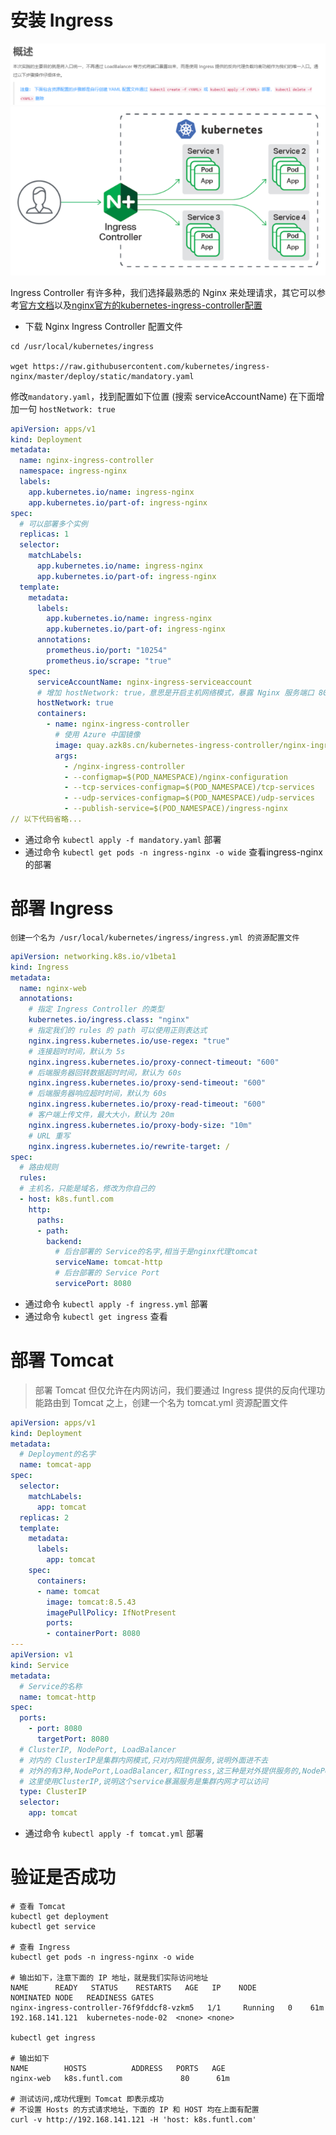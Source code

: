 # 安装 Ingress

![](pics/Ingress01.png)
![](pics/NGINX-Ingress-Controller-4-services-640x342.png)

Ingress Controller 有许多种，我们选择最熟悉的 Nginx 来处理请求，其它可以参考[官方文档](https://kubernetes.io/docs/concepts/services-networking/ingress-controllers/#using-multiple-ingress-controllers)以及[nginx官方的kubernetes-ingress-controller配置](https://www.nginx.com/products/nginx/kubernetes-ingress-controller)

- 下载 Nginx Ingress Controller 配置文件

```shell script
cd /usr/local/kubernetes/ingress

wget https://raw.githubusercontent.com/kubernetes/ingress-nginx/master/deploy/static/mandatory.yaml
```

修改`mandatory.yaml`，找到配置如下位置 (搜索 serviceAccountName) 在下面增加一句 `hostNetwork: true`

```yaml
apiVersion: apps/v1
kind: Deployment
metadata:
  name: nginx-ingress-controller
  namespace: ingress-nginx
  labels:
    app.kubernetes.io/name: ingress-nginx
    app.kubernetes.io/part-of: ingress-nginx
spec:
  # 可以部署多个实例
  replicas: 1
  selector:
    matchLabels:
      app.kubernetes.io/name: ingress-nginx
      app.kubernetes.io/part-of: ingress-nginx
  template:
    metadata:
      labels:
        app.kubernetes.io/name: ingress-nginx
        app.kubernetes.io/part-of: ingress-nginx
      annotations:
        prometheus.io/port: "10254"
        prometheus.io/scrape: "true"
    spec:
      serviceAccountName: nginx-ingress-serviceaccount
      # 增加 hostNetwork: true，意思是开启主机网络模式，暴露 Nginx 服务端口 80
      hostNetwork: true
      containers:
        - name: nginx-ingress-controller
          # 使用 Azure 中国镜像
          image: quay.azk8s.cn/kubernetes-ingress-controller/nginx-ingress-controller:0.24.1
          args:
            - /nginx-ingress-controller
            - --configmap=$(POD_NAMESPACE)/nginx-configuration
            - --tcp-services-configmap=$(POD_NAMESPACE)/tcp-services
            - --udp-services-configmap=$(POD_NAMESPACE)/udp-services
            - --publish-service=$(POD_NAMESPACE)/ingress-nginx
// 以下代码省略...
```

- 通过命令 `kubectl apply -f mandatory.yaml` 部署
- 通过命令 `kubectl get pods -n ingress-nginx -o wide` 查看ingress-nginx的部署

# 部署 Ingress

    创建一个名为 /usr/local/kubernetes/ingress/ingress.yml 的资源配置文件

```yaml
apiVersion: networking.k8s.io/v1beta1
kind: Ingress
metadata:
  name: nginx-web
  annotations:
    # 指定 Ingress Controller 的类型
    kubernetes.io/ingress.class: "nginx"
    # 指定我们的 rules 的 path 可以使用正则表达式
    nginx.ingress.kubernetes.io/use-regex: "true"
    # 连接超时时间，默认为 5s
    nginx.ingress.kubernetes.io/proxy-connect-timeout: "600"
    # 后端服务器回转数据超时时间，默认为 60s
    nginx.ingress.kubernetes.io/proxy-send-timeout: "600"
    # 后端服务器响应超时时间，默认为 60s
    nginx.ingress.kubernetes.io/proxy-read-timeout: "600"
    # 客户端上传文件，最大大小，默认为 20m
    nginx.ingress.kubernetes.io/proxy-body-size: "10m"
    # URL 重写
    nginx.ingress.kubernetes.io/rewrite-target: /
spec:
  # 路由规则
  rules:
  # 主机名，只能是域名，修改为你自己的
  - host: k8s.funtl.com
    http:
      paths:
      - path:
        backend:
          # 后台部署的 Service的名字,相当于是nginx代理tomcat
          serviceName: tomcat-http
          # 后台部署的 Service Port
          servicePort: 8080
```

- 通过命令 `kubectl apply -f ingress.yml` 部署
- 通过命令 `kubectl get ingress` 查看

# 部署 Tomcat

>部署 Tomcat 但仅允许在内网访问，我们要通过 Ingress 提供的反向代理功能路由到 Tomcat 之上，创建一个名为 tomcat.yml 资源配置文件

```yaml
apiVersion: apps/v1
kind: Deployment
metadata:
  # Deployment的名字
  name: tomcat-app
spec:
  selector:
    matchLabels:
      app: tomcat 
  replicas: 2
  template:
    metadata:
      labels:
        app: tomcat
    spec:
      containers:
      - name: tomcat
        image: tomcat:8.5.43
        imagePullPolicy: IfNotPresent
        ports:
        - containerPort: 8080
---
apiVersion: v1
kind: Service
metadata:
  # Service的名称
  name: tomcat-http
spec:
  ports:
    - port: 8080
      targetPort: 8080
  # ClusterIP, NodePort, LoadBalancer
  # 对内的 ClusterIP是集群内网模式,只对内网提供服务,说明外面进不去
  # 对外的有3种,NodePort,LoadBalancer,和Ingress,这三种是对外提供服务的,NodePort一般是开发环境使用,生产环境不使用
  # 这里使用ClusterIP,说明这个service暴漏服务是集群内网才可以访问
  type: ClusterIP
  selector:
    app: tomcat
```
    
- 通过命令 `kubectl apply -f tomcat.yml` 部署

# 验证是否成功

```shell script
# 查看 Tomcat
kubectl get deployment
kubectl get service

# 查看 Ingress
kubectl get pods -n ingress-nginx -o wide

# 输出如下，注意下面的 IP 地址，就是我们实际访问地址
NAME      READY   STATUS    RESTARTS   AGE   IP    NODE            NOMINATED NODE   READINESS GATES
nginx-ingress-controller-76f9fddcf8-vzkm5   1/1     Running   0    61m   192.168.141.121  kubernetes-node-02  <none> <none>

kubectl get ingress

# 输出如下
NAME        HOSTS          ADDRESS   PORTS   AGE
nginx-web   k8s.funtl.com             80      61m

# 测试访问,成功代理到 Tomcat 即表示成功
# 不设置 Hosts 的方式请求地址，下面的 IP 和 HOST 均在上面有配置
curl -v http://192.168.141.121 -H 'host: k8s.funtl.com'
```